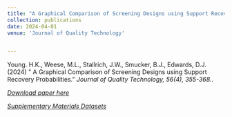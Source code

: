 ```yaml
---
title: "A Graphical Comparison of Screening Designs using Support Recovery Probabilities"
collection: publications
date: 2024-04-01
venue: 'Journal of Quality Technology'


---
```

Young. H.K., Weese, M.L., Stallrich, J.W., Smucker, B.J., Edwards, D.J. (2024) &quot; A Graphical Comparison of Screening Designs using Support Recovery Probabilities.&quot; <i>Journal of Quality Technology, 56(4), 355-368.<i>.

[Download paper here](https://arxiv.org/abs/2311.12685)

[Supplementary Materials Datasets](weeseml.github.io/files/Comparing_Screening_Designs_using_Exact_Screening_Probabilities_Supp_Mat.pdf)
